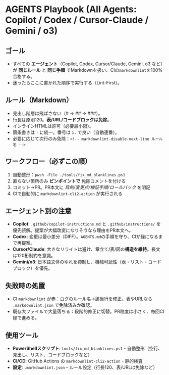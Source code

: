 # AGENTS Playbook (All Agents: Copilot / Codex / Cursor-Claude / Gemini / o3)

## ゴール
- すべての **エージェント**（Copilot, Codex, Cursor/Claude, Gemini, o3 など）が **同じルール** と **同じ手順** でMarkdownを扱い、CIの`markdownlint`を100%合格する。
- 迷ったらここに書かれた順序で実行する（Lint-First）。

## ルール（Markdown）
- 見出し階層は飛ばさない（# → ## → ###）。
- 行長は原則120。**表/URL/コードブロックは免除**。
- インラインHTMLは許可（必要最小限）。
- 箇条書きは `-` に統一。番号は `1.` で良い（自動連番）。
- 必要に応じて次行のみ免除：`<!-- markdownlint-disable-next-line ルール名 -->`

## ワークフロー（必ずこの順）
1. 自動整形：`pwsh -File ./tools/fix_md_blanklines.ps1`
2. 直らない箇所のみ **ピンポイントで** 免除コメントを付ける
3. コミット→PR。PR本文に *目的/変更点/検証手順/ロールバック* を明記
4. CIで自動的に `markdownlint-cli2-action` が実行される

## エージェント別の注意
- **Copilot**: `.github/copilot-instructions.md` と `.github/instructions/` を優先読解。提案が大幅改変になりそうなら理由をPR本文へ。
- **Codex**: 変更は最小差分（DIFF）。`AGENTS.md`の手順を守り、CIが緑になるまで再提案。
- **Cursor/Claude**: 大きなリライトは避け、章立て/表/図の**構造を維持**。長文は120桁制約を意識。
- **Gemini/o3**: 日本語文体のゆれを抑制し、機械可読性（表・リスト・コードブロック）を優先。

## 失敗時の処置
- CI `markdownlint` が赤：ログのルール名→該当行を修正。表やURLなら `.markdownlint.json` で免除済みか確認。
- 既存大ファイルで大量落ちる：段階的修正に切替。PR粒度は小さく、毎回CI緑で進める。

## 使用ツール
- **PowerShellスクリプト**: `tools/fix_md_blanklines.ps1` - 自動整形（空行、見出し、リスト、コードブロックなど）
- **CI/CD**: GitHub Actions の `markdownlint-cli2-action` - 静的検査
- **設定**: `.markdownlint.json` - ルール設定（行長120、表/URLは免除など）
